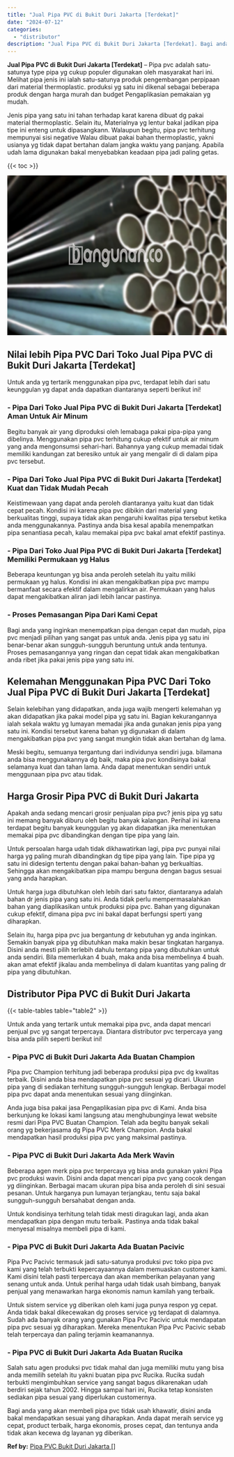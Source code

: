 ```yaml
---
title: "Jual Pipa PVC di Bukit Duri Jakarta [Terdekat]"
date: "2024-07-12"
categories: 
  - "distributor"
description: "Jual Pipa PVC di Bukit Duri Jakarta [Terdekat]. Bagi anda yang akan membeli pipa pvc tidak usah khawatir, disini anda bakal mendapatkan sesuai yang diharapka..."
---
```


**Jual Pipa PVC di Bukit Duri Jakarta \[Terdekat\]** – Pipa pvc adalah satu-satunya type pipa yg cukup populer digunakan oleh masyarakat hari ini. Melihat pipa jenis ini ialah satu-satunya produk pengembangan perpipaan dari material thermoplastic. produksi yg satu ini dikenal sebagai beberapa produk dengan harga murah dan budget Pengaplikasian pemakaian yg mudah.

Jenis pipa yang satu ini tahan terhadap karat karena dibuat dg pakai material thermoplastic. Selain itu, Materialnya yg lentur bakal jadikan pipa tipe ini enteng untuk dipasangkann. Walaupun begitu, pipa pvc terhitung mempunyai sisi negative Walau dibuat pakai bahan thermoplastic, yakni usianya yg tidak dapat bertahan dalam jangka waktu yang panjang. Apabila udah lama digunakan bakal menyebabkan keadaan pipa jadi paling getas.

{{< toc >}}

![Jual Pipa PVC di Bukit Duri Jakarta [Terdekat]](/images/jaul-pipa-pvc-37.png)

## Nilai lebih Pipa PVC Dari Toko Jual Pipa PVC di Bukit Duri Jakarta \[Terdekat\]

Untuk anda yg tertarik menggunakan pipa pvc, terdapat lebih dari satu keunggulan yg dapat anda dapatkan diantaranya seperti berikut ini!

### \- Pipa Dari Toko Jual Pipa PVC di Bukit Duri Jakarta \[Terdekat\] Aman Untuk Air Minum

Begitu banyak air yang diproduksi oleh lemabaga pakai pipa-pipa yang dibelinya. Menggunakan pipa pvc terhitung cukup efektif untuk air minum yang anda mengonsumsi sehari-hari. Bahannya yang cukup memadai tidak memiliki kandungan zat beresiko untuk air yang mengalir di di dalam pipa pvc tersebut.

### \- Pipa Dari Toko Jual Pipa PVC di Bukit Duri Jakarta \[Terdekat\] Kuat dan Tidak Mudah Pecah

Keistimewaan yang dapat anda peroleh diantaranya yaitu kuat dan tidak cepat pecah. Kondisi ini karena pipa pvc dibikin dari material yang berkualitas tinggi, supaya tidak akan pengaruhi kwalitas pipa tersebut ketika anda menggunakannya. Pastinya anda bisa kesal apabila menempatkan pipa senantiasa pecah, kalau memakai pipa pvc bakal amat efektif pastinya.

### \- Pipa Dari Toko Jual Pipa PVC di Bukit Duri Jakarta \[Terdekat\] Memiliki Permukaan yg Halus

Beberapa keuntungan yg bisa anda peroleh setelah itu yaitu miliki permukaan yg halus. Kondisi ini akan mengakibatkan pipa pvc mampu bermanfaat secara efektif dalam mengalirkan air. Permukaan yang halus dapat mengakibatkan aliran jadi lebih lancar pastinya.

### \- Proses Pemasangan Pipa Dari Kami Cepat

Bagi anda yang inginkan menempatkan pipa dengan cepat dan mudah, pipa pvc menjadi pilihan yang sangat pas untuk anda. Jenis pipa yg satu ini benar-benar akan sungguh-sungguh beruntung untuk anda tentunya. Proses pemasangannya yang ringan dan cepat tidak akan mengakibatkan anda ribet jika pakai jenis pipa yang satu ini.

## Kelemahan Menggunakan Pipa PVC Dari Toko Jual Pipa PVC di Bukit Duri Jakarta \[Terdekat\]

Selain kelebihan yang didapatkan, anda juga wajib mengerti kelemahan yg akan didapatkan jika pakai model pipa yg satu ini. Bagian kekurangannya ialah sekala waktu yg lumayan memadai jika anda gunakan jenis pipa yang satu ini. Kondisi tersebut karena bahan yg digunakan di dalam mengakibatkan pipa pvc yang sangat mungkin tidak akan bertahan dg lama.

Meski begitu, semuanya tergantung dari individunya sendiri juga. bilamana anda bisa menggunakannya dg baik, maka pipa pvc kondisinya bakal selamanya kuat dan tahan lama. Anda dapat menentukan sendiri untuk menggunaan pipa pvc atau tidak.

## Harga Grosir Pipa PVC di Bukit Duri Jakarta

Apakah anda sedang mencari grosir penjualan pipa pvc? jenis pipa yg satu ini memang banyak diburu oleh begitu banyak kalangan. Perihal ini karena terdapat begitu banyak keunggulan yg akan didapatkan jika menentukan memakai pipa pvc dibandingkan dengan tipe pipa yang lain.

Untuk persoalan harga udah tidak dikhawatirkan lagi, pipa pvc punyai nilai harga yg paling murah dibandingkan dg tipe pipa yang lain. Tipe pipa yg satu ini didesign tertentu dengan pakai bahan-bahan yg berkualtias. Sehingga akan mengakibatkan pipa mampu berguna dengan bagus sesuai yang anda harapkan.

Untuk harga juga dibutuhkan oleh lebih dari satu faktor, diantaranya adalah bahan dr jenis pipa yang satu ini. Anda tidak perlu mempermasalahkan bahan yang diaplikasikan untuk produksi pipa pvc. Bahan yang digunakan cukup efektif, dimana pipa pvc ini bakal dapat berfungsi sperti yang diharapkan.

Selain itu, harga pipa pvc jua bergantung dr kebutuhan yg anda inginkan. Semakin banyak pipa yg dibutuhkan maka makin besar tingkatan harganya. Disini anda mesti pilih terlebih dahulu tentang pipa yang dibutuhkan untuk anda sendiri. Bila memerlukan 4 buah, maka anda bisa membelinya 4 buah. akan amat efektif jikalau anda membelinya di dalam kuantitas yang paling dr pipa yang dibutuhkan.

## Distributor Pipa PVC di Bukit Duri Jakarta

{{< table-tables table="table2" >}}

Untuk anda yang tertarik untuk memakai pipa pvc, anda dapat mencari penjual pvc yg sangat terpercaya. Diantara distributor pvc terpercaya yang bisa anda pilih seperti berikut ini!

### \- Pipa PVC di Bukit Duri Jakarta Ada Buatan Champion

Pipa pvc Champion terhitung jadi beberapa produksi pipa pvc dg kwalitas terbaik. Disini anda bisa mendapatkan pipa pvc sesuai yg dicari. Ukuran pipa yang di sediakan terhitung sungguh-sungguh lengkap. Berbagai model pipa pvc dapat anda menentukan sesuai yang diinginkan.

Anda juga bisa pakai jasa Pengaplikasian pipa pvc di Kami. Anda bisa berkunjung ke lokasi kami langsung atau menghubunginya lewat website resmi dari Pipa PVC Buatan Champion. Telah ada begitu banyak sekali orang yg bekerjasama dg Pipa PVC Merk Champion. Anda bakal mendapatkan hasil produksi pipa pvc yang maksimal pastinya.

### \- Pipa PVC di Bukit Duri Jakarta Ada Merk Wavin

Beberapa agen merk pipa pvc terpercaya yg bisa anda gunakan yakni Pipa pvc produksi wavin. Disini anda dapat mencari pipa pvc yang cocok dengan yg diinginkan. Berbagai macam ukuran pipa bisa anda peroleh di sini sesuai pesanan. Untuk harganya pun lumayan terjangkau, tentu saja bakal sungguh-sungguh bersahabat dengan anda.

Untuk kondisinya terhitung telah tidak mesti diragukan lagi, anda akan mendapatkan pipa dengan mutu terbaik. Pastinya anda tidak bakal menyesal misalnya membeli pipa di kami.

### \- Pipa PVC di Bukit Duri Jakarta Ada Buatan Pacivic

Pipa Pvc Pacivic termasuk jadi satu-satunya produksi pvc toko pipa pvc kami yang telah terbukti kepercayaannya dalam memuaskan customer kami. Kami disini telah pasti terpercaya dan akan memberikan pelayanan yang senang untuk anda. Untuk perihal harga udah tidak usah bimbang, banyak penjual yang menawarkan harga ekonomis namun kamilah yang terbaik.

Untuk sistem service yg diberikan oleh kami juga punya respon yg cepat. Anda tidak bakal dikecewakan dg proses service yg terdapat di dalamnya. Sudah ada banyak orang yang gunakan Pipa Pvc Pacivic untuk mendapatan pipa pvc sesuai yg diharapkan. Mereka menentukan Pipa Pvc Pacivic sebab telah terpercaya dan paling terjamin keamanannya.

### \- Pipa PVC di Bukit Duri Jakarta Ada Buatan Rucika

Salah satu agen produksi pvc tidak mahal dan juga memiliki mutu yang bisa anda memilih setelah itu yakni buatan pipa pvc Rucika. Rucika sudah terbukti mengimbuhkan service yang sangat bagus dikarenakan udah berdiri sejak tahun 2002. Hingga sampai hari ini, Rucika tetap konsisten sediakan pipa sesuai yang diperlukan customernya.

Bagi anda yang akan membeli pipa pvc tidak usah khawatir, disini anda bakal mendapatkan sesuai yang diharapkan. Anda dapat meraih service yg cepat, product terbaik, harga ekonomis, proses cepat, dan tentunya anda tidak akan kecewa dg layanan yg diberikan.

**Ref by:** [Pipa PVC Bukit Duri Jakarta []](https://id.wikipedia.org/wiki/Pipa)
